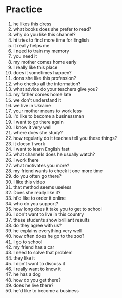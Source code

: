 # Practice

1. he likes this dress
2. what books does she prefer to read?
3. why do you like this channel?
4. hi tries to find more time for English
5. it really helps me
6. I need to train my memory
7. you need it
8. my mother comes home early
9. I really like this place
10. does it sometimes happen?
11. dons she like this profession?
12. who checks all the information?
13. what advice do your teachers give you?
14. my father comes home late
15. we don't understand it
16. we live in Ukraine
17. your mother means to work less
18. I'd like to become a businessman
19. I want to go there again
20. I know it very well
21. where does she study?
22. how regularly do it teaches tell you these things?
23. it doesn't work
24. I want to learn English fast
25. what channels does he usually watch?
26. I work there
27. what motivates you more?
28. my friend wants to check it one more time
29. do you often go there?
30. I like this video
31. that method seems useless
32. Does she really like it?
33. hi'd like to order it online
34. who do you support?
35. how long does it take you to get to school
36. I don't want to live in this country
37. these students show brilliant results
38. do they agree with us?
39. he explains everything very well
40. how often does he go to the zoo?
41. I go to school
42. my friend has a car
43. I need to solve that problem
44. they like it
45. I don't want to discuss it
46. I really want to know it
47. he has a dog
48. how do you get there?
49. does he live there?
50. he'd like to become a business
